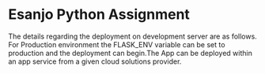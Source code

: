 # Esanjo Python Assignment
The details regarding the deployment on development server are as follows. For Production environment the FLASK_ENV variable can be set to production and the deployment can begin.The App can be deployed within an app service from a given cloud solutions provider.


